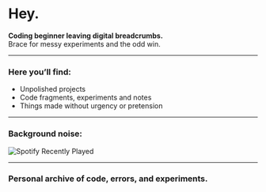 # Hey.

**Coding beginner leaving digital breadcrumbs.**  
Brace for messy experiments and the odd win.

---

### Here you’ll find:
- Unpolished projects  
- Code fragments, experiments and notes  
- Things made without urgency or pretension  

---

### Background noise:

![Spotify Recently Played](https://spotify-recently-played-readme.vercel.app/api?user=xgufa7w7iohdqgofrwglndvon&count=7&width=600&unique=1)

---

### Personal archive of code, errors, and experiments.
